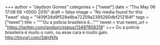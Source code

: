 
+++
author = "Jaydson Gomes"
categories = ["tweet"]
date = "Thu May 06 17:06:56 +0000 2010"
draft = false
image = "No media found for this Tweet"
slug = "1409f24d9f528e8ba72259a2395260dbf212164f"
tags = ["tweet"]
title = """Ou a policia brasileira é..."""
tweet = true
tweet_url = "https://twitter.com/jaydson/status/13497858318"
+++
Ou a policia brasileira é muito o ruim, ou esse cara é muito galo. http://tinyurl.com/2dmfkfp
